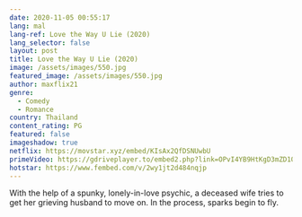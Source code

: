 ```yaml
---
date: 2020-11-05 00:55:17
lang: mal
lang-ref: Love the Way U Lie (2020)
lang_selector: false
layout: post
title: Love the Way U Lie (2020)
image: /assets/images/550.jpg
featured_image: /assets/images/550.jpg
author: maxflix21
genre:
  - Comedy
  - Romance
country: Thailand
content_rating: PG
featured: false
imageshadow: true
netflix: https://movstar.xyz/embed/KIsAx2QfDSNUwbU
primeVideo: https://gdriveplayer.to/embed2.php?link=OPvI4YB9HtKgD3mZD10fywCqnfxIfUj5dyFw8DW7MLVttXLG8OnK6OaZqc1sVI%252BcozUvzQuxKO5tny6zWq0I2t0tpZcgI2E1gyU7OHpNo%252BOEFLWLfQ7i1MwB9j47leWnGJeEFMD5eolhVoW8Tg3NEpTxy88fno4z%252Fh7beAEMj2%252F1%252BgA3iojwkjnuUnz90OR54%253D
hotstar: https://www.fembed.com/v/2wy1jt2d484nqjp
---
```

With the help of a spunky, lonely-in-love psychic, a deceased wife tries to get her grieving husband to move on. In the process, sparks begin to fly.